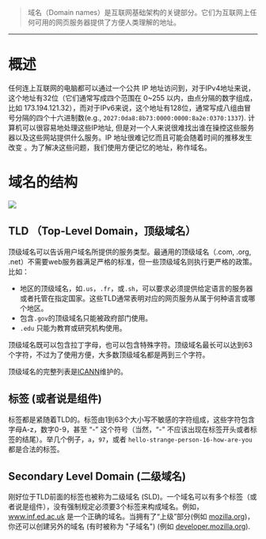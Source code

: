 >域名（Domain names）是互联网基础架构的关键部分。它们为互联网上任何可用的网页服务器提供了方便人类理解的地址。
----
# 概述

任何连上互联网的电脑都可以通过一个公共 IP 地址访问到，对于IPv4地址来说，这个地址有32位（它们通常写成四个范围在 0~255 以内，由点分隔的数字组成，比如 173.194.121.32），而对于IPv6来说，这个地址有128位，通常写成八组由冒号分隔的四个十六进制数(e.g., `2027:0da8:8b73:0000:0000:8a2e:0370:1337`). 计算机可以很容易地处理这些IP地址, 但是对一个人来说很难找出谁在操控这些服务器以及这些网站提供什么服务。IP 地址很难记忆而且可能会随着时间的推移发生改变 。为了解决这些问题，我们使用方便记忆的地址，称作域名。

# 域名的结构

![](https://gitee.com/chick-lee/typroa_-image_-repo/raw/master/image/202202101543606.png)

## TLD （Top-Level Domain，顶级域名）

顶级域名可以告诉用户域名所提供的服务类型。最通用的顶级域名（.com, .org, .net）不需要web服务器满足严格的标准，但一些顶级域名则执行更严格的政策。比如：

- 地区的顶级域名，如`.us`，`.fr`，或`.sh`，可以要求必须提供给定语言的服务器或者托管在指定国家。这些TLD通常表明对应的网页服务从属于何种语言或哪个地区。
- 包含`.gov`的顶级域名只能被政府部门使用。
- `.edu` 只能为教育或研究机构使用。

顶级域名既可以包含拉丁字母，也可以包含特殊字符。顶级域名最长可以达到63个字符，不过为了使用方便，大多数顶级域名都是两到三个字符。

顶级域名的完整列表是[ICANN](https://www.icann.org/resources/pages/tlds-2012-02-25-en)维护的。

## 标签 (或者说是组件)

标签都是紧随着TLD的。标签由1到63个大小写不敏感的字符组成，这些字符包含字母A-z，数字0-9，甚至 “-” 这个符号（当然，“-” 不应该出现在标签开头或者标签的结尾）。举几个例子，`a`，`97`，或者 `hello-strange-person-16-how-are-you`  都是合法的标签。

## Secondary Level Domain (二级域名)

刚好位于TLD前面的标签也被称为二级域名 (SLD)。一个域名可以有多个标签（或者说是组件），没有强制规定必须要3个标签来构成域名。例如，www.inf.ed.ac.uk 是一个正确的域名。当拥有了“上级”部分(例如 [mozilla.org](https://mozilla.org/))，你还可以创建另外的域名 (有时被称为 "子域名") (例如 [developer.mozilla.org](https://developer.mozilla.org/)).